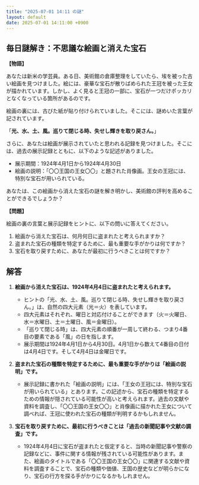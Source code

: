 ```yaml
---
title: "2025-07-01 14:11 の謎"
layout: default
date: 2025-07-01 14:11:00 +0900
---
```

## 毎日謎解き：不思議な絵画と消えた宝石

**【物語】**

あなたは新米の学芸員。ある日、美術館の倉庫整理をしていたら、埃を被った古い絵画を見つけました。絵には、豪華な宝石が散りばめられた王冠を被った王女が描かれています。しかし、よく見ると王冠の一部に、宝石が一つだけポッカリとなくなっている箇所があるのです。

絵画の裏には、古びた紙が貼り付けられていました。そこには、謎めいた言葉が記されています。

「**光、水、土、風。巡りて閉じる時、失せし輝きを取り戻さん。**」

さらに、あなたは絵画が展示されていたと思われる記録を見つけました。そこには、過去の展示記録とともに、以下のような記述がありました。

*   展示期間：1924年4月1日から1924年4月30日
*   絵画の説明：「〇〇王国の王女〇〇」と題された肖像画。王女の王冠には、特別な宝石が用いられている。

あなたは、この絵画から消えた宝石の謎を解き明かし、美術館の評判を高めることができるでしょうか？

**【問題】**

絵画の裏の言葉と展示記録をヒントに、以下の問いに答えてください。

1.  絵画から消えた宝石は、何月何日に盗まれたと考えられますか？
2.  盗まれた宝石の種類を特定するために、最も重要な手がかりは何ですか？
3.  宝石を取り戻すために、あなたが最初に行うべきことは何ですか？

## 解答

1.  **絵画から消えた宝石は、1924年4月4日に盗まれたと考えられます。**

    *   ヒントの「光、水、土、風。巡りて閉じる時、失せし輝きを取り戻さん。」は、自然の四大元素（光＝火）を表しています。
    *   四大元素はそれぞれ、曜日と対応付けることができます（火＝火曜日、水＝水曜日、土＝土曜日、風＝金曜日）。
    *   「巡りて閉じる時」は、四大元素の順番が一周して終わる、つまり4番目の要素である「風」の日を指します。
    *   展示期間は1924年4月1日から4月30日。4月1日から数えて4番目の日付は4月4日です。そして4月4日は金曜日です。

2.  **盗まれた宝石の種類を特定するために、最も重要な手がかりは「絵画の説明」です。**

    *   展示記録に書かれた「絵画の説明」には、「王女の王冠には、特別な宝石が用いられている」とあります。この記述から、宝石の種類を特定するための情報が隠されている可能性が高いと考えられます。過去の文献や資料を調査し、「〇〇王国の王女〇〇」と肖像画に描かれた王女について調べれば、王冠に使われた宝石の種類が判明するかもしれません。

3.  **宝石を取り戻すために、最初に行うべきことは「過去の新聞記事や文献の調査」です。**

    *   1924年4月4日に宝石が盗まれたと仮定すると、当時の新聞記事や警察の記録などに、事件に関する情報が残されている可能性があります。また、絵画のタイトルである「〇〇王国の王女〇〇」に関連する文献や資料を調査することで、宝石の種類や価値、王国の歴史などが明らかになり、宝石の行方を探る手がかりになるかもしれません。
